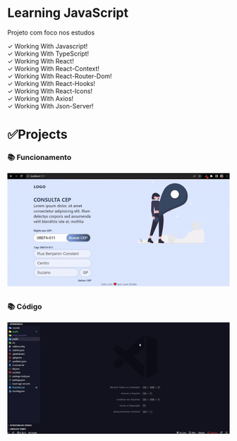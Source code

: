 # Learning JavaScript
 Projeto com foco nos estudos

 ✓ Working With Javascript! <br>
 ✓ Working With TypeScript! <br>
 ✓ Working With React! <br>
 ✓ Working With React-Context! <br>
 ✓ Working With React-Router-Dom! <br>
 ✓ Working With React-Hooks! <br>
 ✓ Working With React-Icons! <br>
 ✓ Working With Axios! <br>
 ✓ Working With Json-Server! <br>

 <h1>✅Projects</h1>
 <h3>📚 Funcionamento</h3>

 <h6 align="center">
   <a href="https://www.linkedin.com/feed/update/urn:li:activity:6933508663361843200/">
    <img src="./assets/searchCep.gif" alt="Funcionamento" />
   </a>
 </h6>
 <h2></h2>

 <h3>📚 Código</h3>
 <h6 align="center">
    <a href="https://www.linkedin.com/feed/update/urn:li:activity:6933508663361843200/">
      <img src="./assets/searchCepVs.gif" alt="Código da aplicação" />
    </a>
  </h6>
 <h2></h2>
